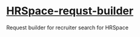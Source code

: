 # [HRSpace-requst-builder](https://ledybacer.github.io/hrspace-requst-builder/)
Request builder for recruiter search for HRSpace
